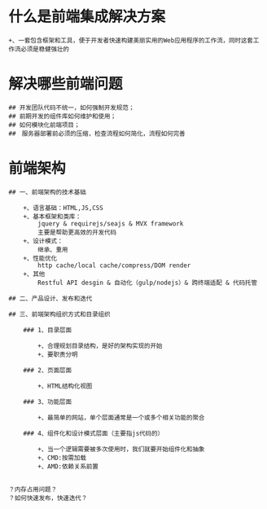 # 什么是前端集成解决方案

	+、一套包含框架和工具，便于开发者快速构建美丽实用的Web应用程序的工作流，同时这套工作流必须是稳健强壮的

# 解决哪些前端问题
	
	## 开发团队代码不统一，如何强制开发规范；
	## 前期开发的组件库如何维护和使用；
	## 如何模块化前端项目；
	##　服务器部署前必须的压缩，检查流程如何简化，流程如何完善

# 前端架构
	
	## 一、前端架构的技术基础

		+、语言基础：HTML,JS,CSS
		+、基本框架和类库：
			jquery & requirejs/seajs & MVX framework
			主要是帮助更高效的开发代码
		+、设计模式：
			继承、重用
		+、性能优化
			http cache/local cache/compress/DOM render
		+、其他
			Restful API desgin & 自动化（gulp/nodejs）& 跨终端适配 & 代码托管

	## 二、产品设计、发布和迭代
	
	## 三、前端架构组织方式和目录组织

		### 1、目录层面

			+、合理规划目录结构，是好的架构实现的开始
			+、要职责分明

		### 2、页面层面

			+、HTML结构化视图

		### 3、功能层面

			+、最简单的网站，单个层面通常是一个或多个相关功能的聚合

		### 4、组件化和设计模式层面（主要指js代码的）

			+、当一个逻辑需要被多次使用时，我们就要开始组件化和抽象
			+、CMD:按需加载
			+、AMD:依赖关系前置


	？内存占用问题？
	？如何快速发布，快速迭代？
